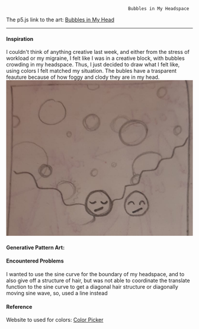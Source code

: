 
                                                  Bubbles in My Headspace
                                                  
                                                  
The p5.js link to the art: [Bubbles in My Head](https://editor.p5js.org/maishahoq/sketches/cvFCaD4Db)

***     

#### Inspiration 

I couldn't think of anything creative last week, and either from the stress of workload or my migraine, I felt like I was in a creative block, with bubbles crowding  in my headspace. Thus, I just decided to draw what I felt like, using colors I felt matched my situation.
The bubles have a trasparent feauture because of how foggy and clody they are in my head.
![Inspiration](https://github.com/maishahoq/Intro-to-IM/blob/main/Assignment/Assignment3/273815152_470724207876264_2122613047034017782_n.jpg)

#### Generative Pattern Art: 

#### Encountered Problems

I wanted to use the sine curve for the boundary of my headspace, and to also give off a structure of hair, but was not able to coordinate the translate function to the sine curve to get a diagonal hair structure or diagonally moving sine wave, so, used a line instead

#### Reference
Website to used for colors: [Color Picker](https://htmlcolorcodes.com/color-picker/)
